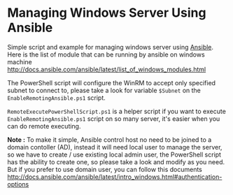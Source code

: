 # Managing Windows Server Using Ansible
Simple script and example for managing windows server using [Ansible](http://docs.ansible.com/ansible/latest/index.html). Here is the list of module that can be running by ansible on windows machine  http://docs.ansible.com/ansible/latest/list_of_windows_modules.html

The PowerShell script will configure the WinRM to accept only specified subnet to connect to, please take a look for variable `$Subnet` on the `EnableRemotingAnsible.ps1` script.

`RemoteExecutePowerShellScript.ps1` is a helper script if you want to execute `EnableRemotingAnsible.ps1` script on so many server, it's easier when you can do remote executing.

**Note :** 
To make it simple, Ansible control host no need to be joined to a domain contoller (AD), instead it will need local user to manage the server, so we have to create / use existing local admin user, the PowerShell script has the ability to create one, so please take a look and modify as you need. But if you prefer to use domain user, you can follow this documents http://docs.ansible.com/ansible/latest/intro_windows.html#authentication-options
